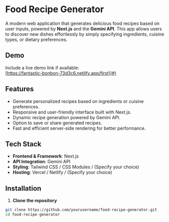 # Food Recipe Generator

A modern web application that generates delicious food recipes based on user inputs, powered by **Next.js** and the **Gemini API**. This app allows users to discover new dishes effortlessly by simply specifying ingredients, cuisine types, or dietary preferences.

## Demo

Include a live demo link if available:  
[https://fantastic-bonbon-73d3c6.netlify.app/first](#)

## Features

- Generate personalized recipes based on ingredients or cuisine preferences.  
- Responsive and user-friendly interface built with Next.js.  
- Dynamic recipe generation powered by Gemini API.  
- Option to save or share generated recipes.  
- Fast and efficient server-side rendering for better performance.  

## Tech Stack

- **Frontend & Framework**: Next.js  
- **API Integration**: Gemini API  
- **Styling**: Tailwind CSS / CSS Modules / (Specify your choice)  
- **Hosting**: Vercel / Netlify / (Specify your choice)  

## Installation

1. **Clone the repository**  
```bash
git clone https://github.com/yourusername/food-recipe-generator.git
cd food-recipe-generator


